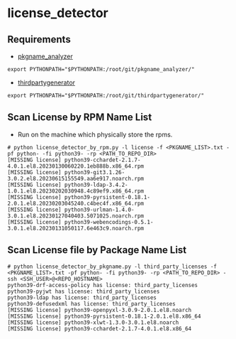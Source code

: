 # license_detector

## Requirements

- [pkgname_analyzer](https://github.com/amdslancelot/pkgname_analyzer)
```
export PYTHONPATH="$PYTHONPATH:/root/git/pkgname_analyzer/"
```
- [thirdpartygenerator](https://github.com/amdslancelot/thirdpartygenerator)
```
export PYTHONPATH="$PYTHONPATH:/root/git/thirdpartygenerator/"
```

## Scan License by RPM Name List
- Run on the machine which physically store the rpms.
```
# python license_detector_by_rpm.py -l license -f <PKGNAME_LIST>.txt -pf python- -fi python39- -rp <PATH_TO_REPO_DIR>
[MISSING license] python39-cchardet-2.1.7-4.0.1.el8.20230130060220.1eb888b.x86_64.rpm
[MISSING license] python39-git3.1.26-3.0.2.el8.20230615155549.aa6e917.noarch.rpm
[MISSING license] python39-ldap-3.4.2-1.0.1.el8.20230202030948.4c89ef9.x86_64.rpm
[MISSING license] python39-pyrsistent-0.18.1-2.0.1.el8.20230203045240.c4bec4f.x86_64.rpm
[MISSING license] python39-urlman-1.4.0-3.0.1.el8.20230127040403.5071025.noarch.rpm
[MISSING license] python39-webencodings-0.5.1-3.0.1.el8.20230131050117.6e463c9.noarch.rpm
```

## Scan License file by Package Name List
```
# python license_detector_by_pkgname.py -l third_party_licenses -f <PKGNAME_LIST>.txt -pf python- -fi python39- -rp <PATH_TO_REPO_DIR> -ssh <SSH_USER>@<REPO_HOSTNAME>
python39-drf-access-policy has license: third_party_licenses
python39-pyjwt has license: third_party_licenses
python39-ldap has license: third_party_licenses
python39-defusedxml has license: third_party_licenses
[MISSING license] python39-openpyxl-3.0.9-2.0.1.el8.noarch
[MISSING license] python39-pyrsistent-0.18.1-2.0.1.el8.x86_64
[MISSING license] python39-xlwt-1.3.0-3.0.1.el8.noarch
[MISSING license] python39-cchardet-2.1.7-4.0.1.el8.x86_64
```

